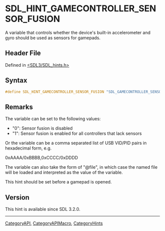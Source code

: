 # SDL_HINT_GAMECONTROLLER_SENSOR_FUSION

A variable that controls whether the device's built-in accelerometer and gyro should be used as sensors for gamepads.

## Header File

Defined in [<SDL3/SDL_hints.h>](https://github.com/libsdl-org/SDL/blob/main/include/SDL3/SDL_hints.h)

## Syntax

```c
#define SDL_HINT_GAMECONTROLLER_SENSOR_FUSION "SDL_GAMECONTROLLER_SENSOR_FUSION"
```

## Remarks

The variable can be set to the following values:

- "0": Sensor fusion is disabled
- "1": Sensor fusion is enabled for all controllers that lack sensors

Or the variable can be a comma separated list of USB VID/PID pairs in
hexadecimal form, e.g.

0xAAAA/0xBBBB,0xCCCC/0xDDDD

The variable can also take the form of "@file", in which case the named
file will be loaded and interpreted as the value of the variable.

This hint should be set before a gamepad is opened.

## Version

This hint is available since SDL 3.2.0.

----
[CategoryAPI](CategoryAPI), [CategoryAPIMacro](CategoryAPIMacro), [CategoryHints](CategoryHints)

